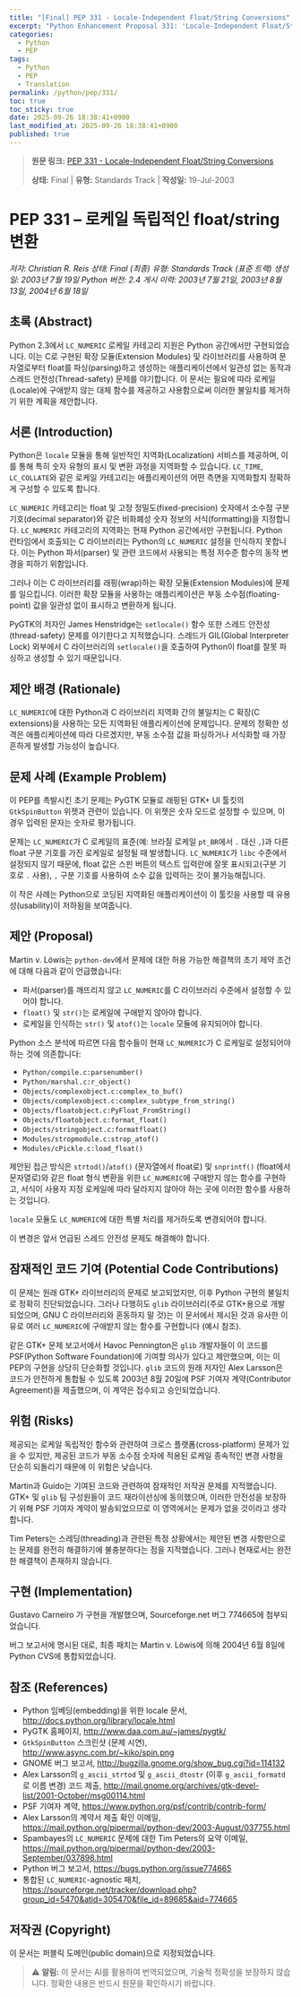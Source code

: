 ```yaml
---
title: "[Final] PEP 331 - Locale-Independent Float/String Conversions"
excerpt: "Python Enhancement Proposal 331: 'Locale-Independent Float/String Conversions'에 대한 한국어 번역입니다."
categories:
  - Python
  - PEP
tags:
  - Python
  - PEP
  - Translation
permalink: /python/pep/331/
toc: true
toc_sticky: true
date: 2025-09-26 18:38:41+0900
last_modified_at: 2025-09-26 18:38:41+0900
published: true
---
```

> **원문 링크:** [PEP 331 - Locale-Independent Float/String Conversions](https://peps.python.org/pep-0331/)
>
> **상태:** Final | **유형:** Standards Track | **작성일:** 19-Jul-2003

PEP 331 – 로케일 독립적인 float/string 변환
=====================================================

*저자: Christian R. Reis <kiko at async.com.br>*
*상태: Final (최종)*
*유형: Standards Track (표준 트랙)*
*생성일: 2003년 7월 19일*
*Python 버전: 2.4*
*게시 이력: 2003년 7월 21일, 2003년 8월 13일, 2004년 6월 18일*

## 초록 (Abstract)

Python 2.3에서 `LC_NUMERIC` 로케일 카테고리 지원은 Python 공간에서만 구현되었습니다. 이는 C로 구현된 확장 모듈(Extension Modules) 및 라이브러리를 사용하여 문자열로부터 float를 파싱(parsing)하고 생성하는 애플리케이션에서 일관성 없는 동작과 스레드 안전성(Thread-safety) 문제를 야기합니다. 이 문서는 필요에 따라 로케일(Locale)에 구애받지 않는 대체 함수를 제공하고 사용함으로써 이러한 불일치를 제거하기 위한 계획을 제안합니다.

## 서론 (Introduction)

Python은 `locale` 모듈을 통해 일반적인 지역화(Localization) 서비스를 제공하며, 이를 통해 특히 숫자 유형의 표시 및 변환 과정을 지역화할 수 있습니다. `LC_TIME`, `LC_COLLATE`와 같은 로케일 카테고리는 애플리케이션의 어떤 측면을 지역화할지 정확하게 구성할 수 있도록 합니다.

`LC_NUMERIC` 카테고리는 float 및 고정 정밀도(fixed-precision) 숫자에서 소수점 구분 기호(decimal separator)와 같은 비화폐성 숫자 정보의 서식(formatting)을 지정합니다. `LC_NUMERIC` 카테고리의 지역화는 현재 Python 공간에서만 구현됩니다. Python 런타임에서 호출되는 C 라이브러리는 Python의 `LC_NUMERIC` 설정을 인식하지 못합니다. 이는 Python 파서(parser) 및 관련 코드에서 사용되는 특정 저수준 함수의 동작 변경을 피하기 위함입니다.

그러나 이는 C 라이브러리를 래핑(wrap)하는 확장 모듈(Extension Modules)에 문제를 일으킵니다. 이러한 확장 모듈을 사용하는 애플리케이션은 부동 소수점(floating-point) 값을 일관성 없이 표시하고 변환하게 됩니다.

PyGTK의 저자인 James Henstridge는 `setlocale()` 함수 또한 스레드 안전성(thread-safety) 문제를 야기한다고 지적했습니다. 스레드가 GIL(Global Interpreter Lock) 외부에서 C 라이브러리의 `setlocale()`을 호출하여 Python이 float를 잘못 파싱하고 생성할 수 있기 때문입니다.

## 제안 배경 (Rationale)

`LC_NUMERIC`에 대한 Python과 C 라이브러리 지역화 간의 불일치는 C 확장(C extensions)을 사용하는 모든 지역화된 애플리케이션에 문제입니다. 문제의 정확한 성격은 애플리케이션에 따라 다르겠지만, 부동 소수점 값을 파싱하거나 서식화할 때 가장 흔하게 발생할 가능성이 높습니다.

## 문제 사례 (Example Problem)

이 PEP를 촉발시킨 초기 문제는 PyGTK 모듈로 래핑된 GTK+ UI 툴킷의 `GtkSpinButton` 위젯과 관련이 있습니다. 이 위젯은 숫자 모드로 설정할 수 있으며, 이 경우 입력된 문자는 숫자로 평가됩니다.

문제는 `LC_NUMERIC`가 C 로케일의 표준(예: 브라질 로케일 `pt_BR`에서 `.` 대신 `,`)과 다른 float 구분 기호를 가진 로케일로 설정될 때 발생합니다. `LC_NUMERIC`가 `libc` 수준에서 설정되지 않기 때문에, float 값은 스핀 버튼의 텍스트 입력란에 잘못 표시되고(구분 기호로 `.` 사용), `,` 구분 기호를 사용하여 소수 값을 입력하는 것이 불가능해집니다.

이 작은 사례는 Python으로 코딩된 지역화된 애플리케이션이 이 툴킷을 사용할 때 유용성(usability)이 저하됨을 보여줍니다.

## 제안 (Proposal)

Martin v. Löwis는 `python-dev`에서 문제에 대한 허용 가능한 해결책의 초기 제약 조건에 대해 다음과 같이 언급했습니다:

*   파서(parser)를 깨뜨리지 않고 `LC_NUMERIC`를 C 라이브러리 수준에서 설정할 수 있어야 합니다.
*   `float()` 및 `str()`는 로케일에 구애받지 않아야 합니다.
*   로케일을 인식하는 `str()` 및 `atof()`는 `locale` 모듈에 유지되어야 합니다.

Python 소스 분석에 따르면 다음 함수들이 현재 `LC_NUMERIC`가 C 로케일로 설정되어야 하는 것에 의존합니다:

*   `Python/compile.c:parsenumber()`
*   `Python/marshal.c:r_object()`
*   `Objects/complexobject.c:complex_to_buf()`
*   `Objects/complexobject.c:complex_subtype_from_string()`
*   `Objects/floatobject.c:PyFloat_FromString()`
*   `Objects/floatobject.c:format_float()`
*   `Objects/stringobject.c:formatfloat()`
*   `Modules/stropmodule.c:strop_atof()`
*   `Modules/cPickle.c:load_float()`

제안된 접근 방식은 `strtod()`/`atof()` (문자열에서 float로) 및 `snprintf()` (float에서 문자열로)와 같은 float 형식 변환을 위한 `LC_NUMERIC`에 구애받지 않는 함수를 구현하고, 서식이 사용자 지정 로케일에 따라 달라지지 않아야 하는 곳에 이러한 함수를 사용하는 것입니다.

`locale` 모듈도 `LC_NUMERIC`에 대한 특별 처리를 제거하도록 변경되어야 합니다.

이 변경은 앞서 언급된 스레드 안전성 문제도 해결해야 합니다.

## 잠재적인 코드 기여 (Potential Code Contributions)

이 문제는 원래 GTK+ 라이브러리의 문제로 보고되었지만, 이후 Python 구현의 불일치로 정확히 진단되었습니다. 그러나 다행히도 `glib` 라이브러리(주로 GTK+용으로 개발되었으며, GNU C 라이브러리와 혼동하지 말 것)는 이 문서에서 제시된 것과 유사한 이유로 여러 `LC_NUMERIC`에 구애받지 않는 함수를 구현합니다 (예시 참조).

같은 GTK+ 문제 보고서에서 Havoc Pennington은 `glib` 개발자들이 이 코드를 PSF(Python Software Foundation)에 기여할 의사가 있다고 제안했으며, 이는 이 PEP의 구현을 상당히 단순화할 것입니다. `glib` 코드의 원래 저자인 Alex Larsson은 코드가 안전하게 통합될 수 있도록 2003년 8월 20일에 PSF 기여자 계약(Contributor Agreement)을 제출했으며, 이 계약은 접수되고 승인되었습니다.

## 위험 (Risks)

제공되는 로케일 독립적인 함수와 관련하여 크로스 플랫폼(cross-platform) 문제가 있을 수 있지만, 제공된 코드가 부동 소수점 숫자에 적용된 로케일 종속적인 변경 사항을 단순히 되돌리기 때문에 이 위험은 낮습니다.

Martin과 Guido는 기여된 코드와 관련하여 잠재적인 저작권 문제를 지적했습니다. GTK+ 및 `glib` 팀 구성원들이 코드 재라이선싱에 동의했으며, 이러한 안전성을 보장하기 위해 PSF 기여자 계약이 발송되었으므로 이 영역에서는 문제가 없을 것이라고 생각합니다.

Tim Peters는 스레딩(threading)과 관련된 특정 상황에서는 제안된 변경 사항만으로는 문제를 완전히 해결하기에 불충분하다는 점을 지적했습니다. 그러나 현재로서는 완전한 해결책이 존재하지 않습니다.

## 구현 (Implementation)

Gustavo Carneiro <gjc at inescporto.pt>가 구현을 개발했으며, Sourceforge.net 버그 774665에 첨부되었습니다.

버그 보고서에 명시된 대로, 최종 패치는 Martin v. Löwis에 의해 2004년 6월 8일에 Python CVS에 통합되었습니다.

## 참조 (References)

*   Python 임베딩(embedding)을 위한 locale 문서, <http://docs.python.org/library/locale.html>
*   PyGTK 홈페이지, <http://www.daa.com.au/~james/pygtk/>
*   `GtkSpinButton` 스크린샷 (문제 시연), <http://www.async.com.br/~kiko/spin.png>
*   GNOME 버그 보고서, <http://bugzilla.gnome.org/show_bug.cgi?id=114132>
*   Alex Larsson의 `g_ascii_strtod` 및 `g_ascii_dtostr` (이후 `g_ascii_formatd`로 이름 변경) 코드 제출, <http://mail.gnome.org/archives/gtk-devel-list/2001-October/msg00114.html>
*   PSF 기여자 계약, <https://www.python.org/psf/contrib/contrib-form/>
*   Alex Larsson의 계약서 제출 확인 이메일, <https://mail.python.org/pipermail/python-dev/2003-August/037755.html>
*   Spambayes의 `LC_NUMERIC` 문제에 대한 Tim Peters의 요약 이메일, <https://mail.python.org/pipermail/python-dev/2003-September/037898.html>
*   Python 버그 보고서, <https://bugs.python.org/issue774665>
*   통합된 `LC_NUMERIC`-agnostic 패치, <https://sourceforge.net/tracker/download.php?group_id=5470&atid=305470&file_id=89685&aid=774665>

## 저작권 (Copyright)

이 문서는 퍼블릭 도메인(public domain)으로 지정되었습니다.

> ⚠️ **알림:** 이 문서는 AI를 활용하여 번역되었으며, 기술적 정확성을 보장하지 않습니다. 정확한 내용은 반드시 원문을 확인하시기 바랍니다.